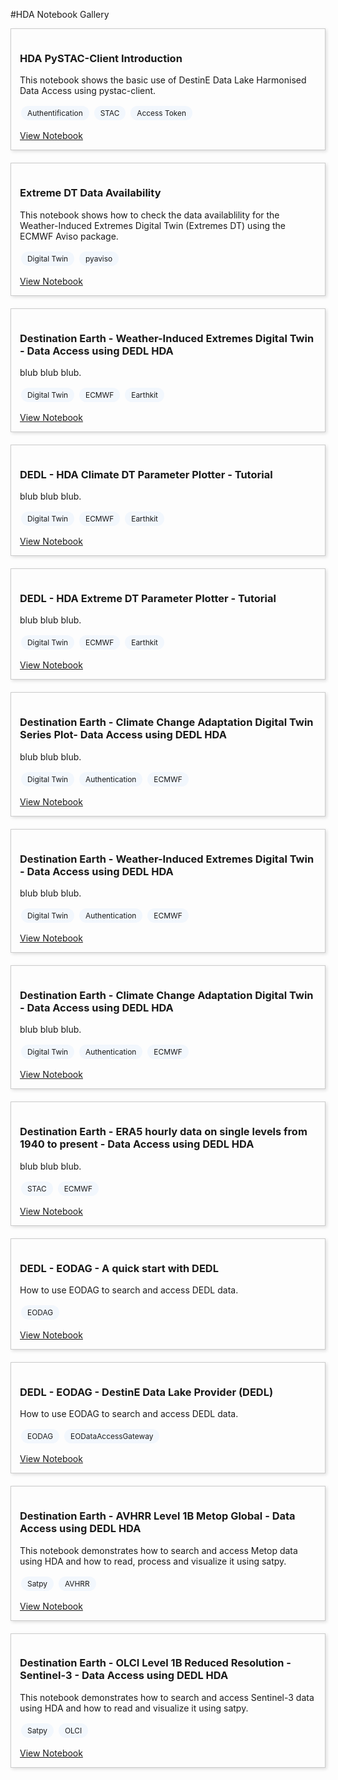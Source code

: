 #HDA Notebook Gallery

<div style="display: flex; flex-wrap: wrap; gap: 20px;">

<div style="flex: 1 1 45%; border: 1px solid #ccc; padding: 1em; box-shadow: 2px 2px 5px #ddd;">
  <h3>HDA PySTAC-Client Introduction</h3>
  <p>This notebook shows the basic use of DestinE Data Lake Harmonised Data Access using pystac-client.</p>
  <p><span style="display:inline-block; background-color:#F2F7FD; border-radius:12px; padding:4px 10px; margin:2px; font-size:0.85em;">Authentification</span> <span style="display:inline-block; background-color:#F2F7FD; border-radius:12px; padding:4px 10px; margin:2px; font-size:0.85em;">STAC</span> <span style="display:inline-block; background-color:#F2F7FD; border-radius:12px; padding:4px 10px; margin:2px; font-size:0.85em;">Access Token</span></p>
  <a href="PySTAC/HDA-PyStac-Client.ipynb">View Notebook</a>
</div>

<div style="flex: 1 1 45%; border: 1px solid #ccc; padding: 1em; box-shadow: 2px 2px 5px #ddd;">
  <h3>Extreme DT Data Availability</h3>
  <p>This notebook shows how to check the data availablility for the Weather-Induced Extremes Digital Twin (Extremes DT) using the ECMWF Aviso package.</p>
  <p><span style="display:inline-block; background-color:#F2F7FD; border-radius:12px; padding:4px 10px; margin:2px; font-size:0.85em;">Digital Twin</span> <span style="display:inline-block; background-color:#F2F7FD; border-radius:12px; padding:4px 10px; margin:2px; font-size:0.85em;">pyaviso</span></p>
  <a href="DestinE_Digital_Twins/ExtremeDT-dataAvailability.ipynb">View Notebook</a>
</div>

<div style="flex: 1 1 45%; border: 1px solid #ccc; padding: 1em; box-shadow: 2px 2px 5px #ddd;">
  <h3>Destination Earth - Weather-Induced Extremes Digital Twin - Data Access using DEDL HDA</h3>
  <p>blub blub blub.</p>
  <p><span style="display:inline-block; background-color:#F2F7FD; border-radius:12px; padding:4px 10px; margin:2px; font-size:0.85em;">Digital Twin</span> <span style="display:inline-block; background-color:#F2F7FD; border-radius:12px; padding:4px 10px; margin:2px; font-size:0.85em;">ECMWF</span> <span style="display:inline-block; background-color:#F2F7FD; border-radius:12px; padding:4px 10px; margin:2px; font-size:0.85em;">Earthkit</span></p>
  <a href="HDA/DestinE_Digital_Twins/DEDL-HDA-EO.ECMWF.DAT.DT_EXTREMES.ipynb">View Notebook</a>
</div>

<div style="flex: 1 1 45%; border: 1px solid #ccc; padding: 1em; box-shadow: 2px 2px 5px #ddd;">
  <h3>DEDL - HDA Climate DT Parameter Plotter - Tutorial</h3>
  <p>blub blub blub.</p>
  <p><span style="display:inline-block; background-color:#F2F7FD; border-radius:12px; padding:4px 10px; margin:2px; font-size:0.85em;">Digital Twin</span> <span style="display:inline-block; background-color:#F2F7FD; border-radius:12px; padding:4px 10px; margin:2px; font-size:0.85em;">ECMWF</span> <span style="display:inline-block; background-color:#F2F7FD; border-radius:12px; padding:4px 10px; margin:2px; font-size:0.85em;">Earthkit</span></p>
  <a href="DestinE_Digital_Twins/ClimateDT-ParameterPlotter.ipynb">View Notebook</a>
</div>


<div style="flex: 1 1 45%; border: 1px solid #ccc; padding: 1em; box-shadow: 2px 2px 5px #ddd;">
  <h3>DEDL - HDA Extreme DT Parameter Plotter - Tutorial</h3>
  <p>blub blub blub.</p>
  <p><span style="display:inline-block; background-color:#F2F7FD; border-radius:12px; padding:4px 10px; margin:2px; font-size:0.85em;">Digital Twin</span> <span style="display:inline-block; background-color:#F2F7FD; border-radius:12px; padding:4px 10px; margin:2px; font-size:0.85em;">ECMWF</span> <span style="display:inline-block; background-color:#F2F7FD; border-radius:12px; padding:4px 10px; margin:2px; font-size:0.85em;">Earthkit</span></p>
  <a href="DestinE_Digital_Twins/ExtremeDT-ParameterPlotter.ipynb">View Notebook</a>
</div>

<div style="flex: 1 1 45%; border: 1px solid #ccc; padding: 1em; box-shadow: 2px 2px 5px #ddd;">
  <h3>Destination Earth - Climate Change Adaptation Digital Twin Series Plot- Data Access using DEDL HDA</h3>
  <p>blub blub blub.</p>
  <p><span style="display:inline-block; background-color:#F2F7FD; border-radius:12px; padding:4px 10px; margin:2px; font-size:0.85em;">Digital Twin</span> <span style="display:inline-block; background-color:#F2F7FD; border-radius:12px; padding:4px 10px; margin:2px; font-size:0.85em;">Authentication</span> <span style="display:inline-block; background-color:#F2F7FD; border-radius:12px; padding:4px 10px; margin:2px; font-size:0.85em;">ECMWF</span></p>
  <a href="DestinE_Digital_Twins/DEDL-HDA-EO.ECMWF.DAT.DT_CLIMATE-Series.ipynb">View Notebook</a>
</div>

<div style="flex: 1 1 45%; border: 1px solid #ccc; padding: 1em; box-shadow: 2px 2px 5px #ddd;">
  <h3>Destination Earth - Weather-Induced Extremes Digital Twin - Data Access using DEDL HDA</h3>
  <p>blub blub blub.</p>
  <p><span style="display:inline-block; background-color:#F2F7FD; border-radius:12px; padding:4px 10px; margin:2px; font-size:0.85em;">Digital Twin</span> <span style="display:inline-block; background-color:#F2F7FD; border-radius:12px; padding:4px 10px; margin:2px; font-size:0.85em;">Authentication</span> <span style="display:inline-block; background-color:#F2F7FD; border-radius:12px; padding:4px 10px; margin:2px; font-size:0.85em;">ECMWF</span></p>
  <a href="DestinE_Digital_Twins/DEDL-HDA-EO.ECMWF.DAT.DT_EXTREMES-Series.ipynb">View Notebook</a>
</div>

<div style="flex: 1 1 45%; border: 1px solid #ccc; padding: 1em; box-shadow: 2px 2px 5px #ddd;">
  <h3>Destination Earth - Climate Change Adaptation Digital Twin - Data Access using DEDL HDA</h3>
  <p>blub blub blub.</p>
  <p><span style="display:inline-block; background-color:#F2F7FD; border-radius:12px; padding:4px 10px; margin:2px; font-size:0.85em;">Digital Twin</span> <span style="display:inline-block; background-color:#F2F7FD; border-radius:12px; padding:4px 10px; margin:2px; font-size:0.85em;">Authentication</span> <span style="display:inline-block; background-color:#F2F7FD; border-radius:12px; padding:4px 10px; margin:2px; font-size:0.85em;">ECMWF</span></p>
  <a href="DestinE_Digital_Twins/DEDL-HDA-EO.ECMWF.DAT.DT_CLIMATE.ipynb">View Notebook</a>
</div>

<div style="flex: 1 1 45%; border: 1px solid #ccc; padding: 1em; box-shadow: 2px 2px 5px #ddd;">
  <h3>Destination Earth - ERA5 hourly data on single levels from 1940 to present - Data Access using DEDL HDA</h3>
  <p>blub blub blub.</p>
  <p><span style="display:inline-block; background-color:#F2F7FD; border-radius:12px; padding:4px 10px; margin:2px; font-size:0.85em;">STAC</span> <span style="display:inline-block; background-color:#F2F7FD; border-radius:12px; padding:4px 10px; margin:2px; font-size:0.85em;">ECMWF</span></p>
  <a href="CDS_data/DEDL-HDA-EO.ECMWF.DAT.REANALYSIS_ERA5_SINGLE_LEVELS.ipynb">View Notebook</a>
</div>

<div style="flex: 1 1 45%; border: 1px solid #ccc; padding: 1em; box-shadow: 2px 2px 5px #ddd;">
  <h3>DEDL - EODAG - A quick start with DEDL</h3>
  <p>How to use EODAG to search and access DEDL data.</p>
  <p><span style="display:inline-block; background-color:#F2F7FD; border-radius:12px; padding:4px 10px; margin:2px; font-size:0.85em;">EODAG</span></p>
  <a href="EODAG/HDA-EODAG-quick-start.ipynb">View Notebook</a>
</div>

<div style="flex: 1 1 45%; border: 1px solid #ccc; padding: 1em; box-shadow: 2px 2px 5px #ddd;">
  <h3>DEDL - EODAG - DestinE Data Lake Provider (DEDL)</h3>
  <p>How to use EODAG to search and access DEDL data.</p>
  <p><span style="display:inline-block; background-color:#F2F7FD; border-radius:12px; padding:4px 10px; margin:2px; font-size:0.85em;">EODAG</span> <span style="display:inline-block; background-color:#F2F7FD; border-radius:12px; padding:4px 10px; margin:2px; font-size:0.85em;">EODataAccessGateway</span></p>
  <a href="EODAG/HDA-EODAG-full-version.ipynb">View Notebook</a>
</div>

<div style="flex: 1 1 45%; border: 1px solid #ccc; padding: 1em; box-shadow: 2px 2px 5px #ddd;">
  <h3>Destination Earth - AVHRR Level 1B Metop Global - Data Access using DEDL HDA</h3>
  <p>This notebook demonstrates how to search and access Metop data using HDA and how to read, process and visualize it using satpy.</p>
  <p><span style="display:inline-block; background-color:#F2F7FD; border-radius:12px; padding:4px 10px; margin:2px; font-size:0.85em;">Satpy</span> <span style="display:inline-block; background-color:#F2F7FD; border-radius:12px; padding:4px 10px; margin:2px; font-size:0.85em;">AVHRR</span></p>
  <a href="EUM_data/DEDL-HDA-EO.EUM.DAT.METOP.AVHRRL1.ipynb">View Notebook</a>
</div>

<div style="flex: 1 1 45%; border: 1px solid #ccc; padding: 1em; box-shadow: 2px 2px 5px #ddd;">
  <h3>Destination Earth - OLCI Level 1B Reduced Resolution - Sentinel-3 - Data Access using DEDL HDA</h3>
  <p>This notebook demonstrates how to search and access Sentinel-3 data using HDA and how to read and visualize it using satpy.</p>
  <p><span style="display:inline-block; background-color:#F2F7FD; border-radius:12px; padding:4px 10px; margin:2px; font-size:0.85em;">Satpy</span> <span style="display:inline-block; background-color:#F2F7FD; border-radius:12px; padding:4px 10px; margin:2px; font-size:0.85em;">OLCI</span></p>
  <a href="EUM_data/DEDL-HDA-EO.EUM.DAT.SENTINEL-3.OL_1_ERR___.ipynb">View Notebook</a>
</div>

<!--<div style="flex: 1 1 45%; border: 1px solid #ccc; padding: 1em; box-shadow: 2px 2px 5px #ddd;">
  <h3>Example of Using HDA to Find and Download Data for Urban Area Monitoring Using Sentinel-1 Data</h3>
  <p>This notebook demonstrates a simple example of how you can access data from DEDL using HDA and what you can do with it.</p>
  <p><span style="display:inline-block; background-color:#F2F7FD; border-radius:12px; padding:4px 10px; margin:2px; font-size:0.85em;">Sentinel-1</span> <span style="display:inline-block; background-color:#F2F7FD; border-radius:12px; padding:4px 10px; margin:2px; font-size:0.85em;">Thresholding techniques</span> <span style="display:inline-block; background-color:#F2F7FD; border-radius:12px; padding:4px 10px; margin:2px; font-size:0.85em;">STAC</span></p>
  <a href="Fresh_Data_Pool/DEDL-HDA-EO.ESA.DAT.SENTINEL-1.L1_GRD.ipynb">View Notebook</a>
</div>-->

</div>